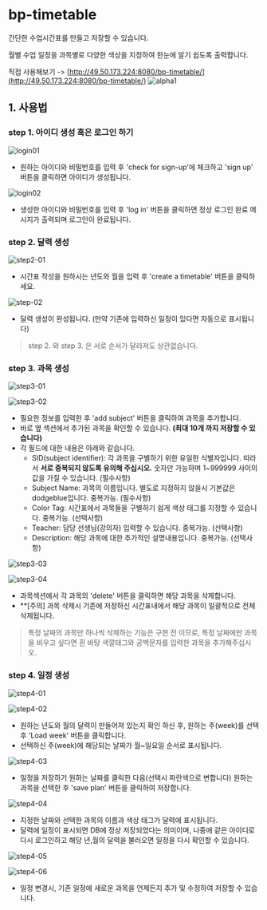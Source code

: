 # bp-timetable
간단한 수업시간표를 만들고 저장할 수 있습니다.

월별 수업 일정을 과목별로 다양한 색상을 지정하여 한눈에 알기 쉽도록 출력합니다.

직접 사용해보기 -> [http://49.50.173.224:8080/bp-timetable/](http://49.50.173.224:8080/bp-timetable/)
![alpha1](alpha1.png)

## 1. 사용법

### step 1. 아이디 생성 혹은 로그인 하기

![login01](images/login01.png)

+ 원하는 아이디와 비밀번호를 입력 후 'check for sign-up'에 체크하고 'sign up' 버튼을 클릭하면 아이디가 생성됩니다.

![login02](images/login02.png)

+ 생성한 아이디와 비밀번호를 입력 후 'log in' 버튼을 클릭하면 정상 로그인 완료 메시지가 출력되며 로그인이 완료됩니다.

### step 2. 달력 생성

![step2-01](images/step2-cal01.png)

+ 시간표 작성을 원하시는 년도와 월을 입력 후 'create a timetable' 버튼을 클릭하세요.

![step-02](images/step2-cal02.png)

+ 달력 생성이 완성됩니다. (만약 기존에 입력하신 일정이 있다면 자동으로 표시됩니다)
> step 2. 와 step 3. 은 서로 순서가 달라져도 상관없습니다.

### step 3. 과목 생성

![step3-01](images/step3-01.png)

![step3-02](images/step3-02.png)

+ 필요한 정보를 입력한 후 'add subject' 버튼을 클릭하여 과목을 추가합니다.
+ 바로 옆 섹션에서 추가된 과목을 확인할 수 있습니다. **(최대 10개 까지 저장할 수 있습니다)**
+ 각 필드에 대한 내용은 아래와 같습니다.
  - SID(subject identifier): 각 과목을 구별하기 위한 유일한 식별자입니다. 따라서 **서로 중복되지 않도록 유의해 주십시오.** 숫자만 가능하며 1~999999 사이의 값을 가질 수 있습니다. (필수사항)
  - Subject Name: 과목의 이름입니다. 별도로 지정하지 않을시 기본값은 dodgeblue입니다. 중복가능. (필수사항)
  - Color Tag: 시간표에서 과목들을 구별하기 쉽게 색상 태그를 지정할 수 있습니다. 중복가능. (선택사항)
  - Teacher: 담당 선생님(강의자) 입력할 수 있습니다. 중복가능. (선택사항)
  - Description: 해당 과목에 대한 추가적인 설명내용입니다. 중복가능. (선택사항)
  
![step3-03](images/step3-03.png)

![step3-04](images/step3-04.png)

+ 과목섹션에서 각 과목의 'delete' 버튼을 클릭하면 해당 과목을 삭제합니다.
+ **[주의] 과목 삭제시 기존에 저장하신 시간표내에서 해당 과목이 일괄적으로 전체 삭제됩니다.
> 특정 날짜의 과목만 하나씩 삭제하는 기능은 구현 전 이므로, 특정 날짜에만 과목을 비우고 싶다면 흰 바탕 색깔태그와 공백문자를 입력한 과목을 추가해주십시오.

### step 4. 일정 생성

![step4-01](images/step4-01.png)

![step4-02](images/step4-02.png)
+ 원하는 년도와 월의 달력이 만들어져 있는지 확인 하신 후, 원하는 주(week)를 선택 후 'Load week' 버튼을 클릭합니다.
+ 선택하신 주(week)에 해당되는 날짜가 월~일요일 순서로 표시됩니다.


![step4-03](images/step4-03.png)
+ 일정을 저장하기 원하는 날짜를 클릭한 다음(선택시 파란색으로 변합니다) 원하는 과목을 선택한 후 'save plan' 버튼을 클릭하여 저장합니다.

![step4-04](images/step4-04.png)
+ 지정한 날짜와 선택한 과목의 이름과 색상 태그가 달력에 표시됩니다.
+ 달력에 일정이 표시되면 DB에 정상 저장되었다는 의미이며, 나중에 같은 아이디로 다시 로그인하고 해당 년,월의 달력을 불러오면 일정을 다시 확인할 수 있습니다.

![step4-05](images/step4-05.png)

![step4-06](images/step4-06.png)
+ 일정 변경시, 기존 일정에 새로운 과목을 언제든지 추가 및 수정하여 저장할 수 있습니다.
